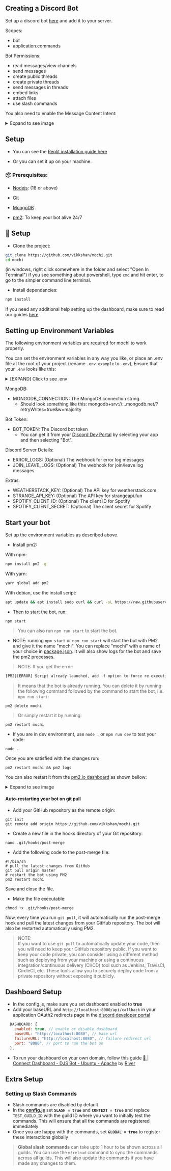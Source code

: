 ## Creating a Discord Bot
Set up a discord bot [here](https://discord.com/developers/applications/) and add it to your server.

Scopes:
- bot
- application.commands

Bot Permissions:
- read messages/view channels
- send messages
- create public threads
- create private threads
- send messages in threads
- embed links
- attach files
- use slash commands

You also need to enable the Message Content Intent:

<details>
<summary>Expand to see image</summary>

![image](https://user-images.githubusercontent.com/108406948/210853245-31728f5a-3017-4a26-9caa-0541b6fe1aae.png)

</details>

## Setup

- You can see the [Replit installation guide here](./replit.md)

- Or you can set it up on your machine.

### 📦 Prerequisites:

- [Nodejs](https://nodejs.org/en/): (18 or above)

- [Git](https://git-scm.com/downloads)

- [MongoDB](https://www.mongodb.com)

- [pm2](https://pm2.io/docs/runtime/guide/installation/): To keep your bot alive 24/7

## 🚀 Setup
- Clone the project:

```bash
git clone https://github.com/vikkshan/mochi.git
cd mochi
```
(in windows, right click somewhere in the folder and select "Open In Terminal")
if you see something about powershell, type `cmd` and hit enter, to go to the simpler command line terminal.

- Install dependancies:

```bash
npm install
```

If you need any additional help setting up the dashboard, make sure to read our guides [here](./README.md##-dashboard-setup)

## Setting up Environment Variables

The following environment variables are required for mochi to work properly.

You can set the environment variables in any way you like, or place an .env file at the root of your project (rename `.env.example` to `.env`),
Ensure that your `.env` looks like this:
<details>
  <summary> [EXPAND] Click to see .env</summary>
  
```bash
# Bot Token [Required]
BOT_TOKEN=

# Mongo Database Connection String [Required]
MONGO_CONNECTION=

# Webhooks [Optional]
ERROR_LOGS=
JOIN_LEAVE_LOGS=

# Dashboard [Required for dashboard]
BOT_SECRET=
SESSION_PASSWORD=

# Required for Weather Command (https://weatherstack.com)
WEATHERSTACK_KEY=

# Required for image commands (https://strangeapi.fun/docs)
STRANGE_API_KEY=

# SPOTFIY [Required for Spotify Support]
SPOTIFY_CLIENT_ID=
SPOTIFY_CLIENT_SECRET=
```
</details>


MongoDB:
- MONGODB_CONNECTION: The MongoDB connection string.
  - Should look something like this: mongodb+srv://<username>:<password><cluster>.<something>.mongodb.net/?retryWrites=true&w=majority

Bot Token:
- BOT_TOKEN: The Discord bot token
  - You can get it from your [Discord Dev Portal](https://discord.com/developers/applications) by selecting your app and then selecting "Bot".

Discord Server Details:
- ERROR_LOGS: (Optional) The webhook for error log messages
- JOIN_LEAVE_LOGS: (Optional) The webhook for join/leave log messages

Extras:
- WEATHERSTACK_KEY: (Optional) The API key for weatherstack.com
- STRANGE_API_KEY: (Optional) The API key for strangeapi.fun
- SPOTIFY_CLIENT_ID: (Optional) The client ID for Spotify
- SPOTIFY_CLIENT_SECRET: (Optional) The client secret for Spotify

## Start your bot
Set up the environment variables as described above.
- Install pm2:

With npm:

```bash
npm install pm2 -g
```

With yarn:

```bash
yarn global add pm2
```

With debian, use the install script:

```bash
apt update && apt install sudo curl && curl -sL https://raw.githubusercontent.com/Unitech/pm2/master/packager/setup.deb.sh | sudo -E bash -
```
- Then to start the bot, run:

```bash
npm start
```

>You can also run `npm run start` to start the bot.

- NOTE: running `npm start` or `npm run start` will start the bot with PM2 and give it the name "mochi". You can replace "mochi" with a name of your choice in [package.json](./package.json). It will also show logs for the bot and save the pm2 processes.
>NOTE: If you get the error:
```js
[PM2][ERROR] Script already launched, add -f option to force re-execution
```
>It means that the bot is already running. You can delete it by running the following command followed by the command to start the bot, i.e. `npm run start`:
```
pm2 delete mochi
```
> Or simply restart it by running:
```
pm2 restart mochi
```

- If you are in dev environment, use `node .` or `npm run dev` to test your code:
```
node .
```
Once you are satisfied with the changes run:
```
pm2 restart mochi && pm2 logs
```
You can also restart it from the [pm2.io dashboard](https://pm2.io/) as shown bellow:
<details>
<summary>Expand to see image</summary>

![image](https://cdn.discordapp.com/attachments/1072834906742345808/1076183450417123358/image.png)

</details>

#### Auto-restarting your bot on git pull
- Add your GitHub repository as the remote origin:

```
git init
git remote add origin https://github.com/vikkshan/mochi.git
```
- Create a new file in the hooks directory of your Git repository:
```
nano .git/hooks/post-merge
```
- Add the following code to the post-merge file:
```
#!/bin/sh
# pull the latest changes from GitHub
git pull origin master
# restart the bot using PM2
pm2 restart mochi
```
Save and close the file.

- Make the file executable:
```
chmod +x .git/hooks/post-merge
```
Now, every time you run `git pull`, it will automatically run the post-merge hook and pull the latest changes from your GitHub repository. The bot will also be restarted automatically using PM2.

>NOTE:<br>
If you want to use `git pull` to automatically update your code, then you will need to keep your GitHub repository public. If you want to keep your code private, you can consider using a different method such as deploying from your machine or using a continuous integration/continuous delivery (CI/CD) tool such as Jenkins, TravisCI, CircleCI, etc. These tools allow you to securely deploy code from a private repository without exposing it publicly.

## Dashboard Setup

- In the config.js, make sure you set dashboard enabled to **true**
- Add your baseURL and `http://localhost:8080/api/callback` in your application OAuth2 redirects page in the [discord developer portal](https://discord.com/developers/applications)

```js
  DASHBOARD: {
    enabled: true, // enable or disable dashboard
    baseURL: "http://localhost:8080", // base url
    failureURL: "http://localhost:8080", // failure redirect url
    port: "8080", // port to run the bot on
  },
```
- To run your dashboard on your own domain, follow this guide [🔌 | Connect Dashboard - DJS Bot - Ubuntu - Apache](https://blog.riverdev.wtf/connect-dashboard-djs-bot-ubuntu-apache) by [River](https://github.com/River198)

## Extra Setup

### Setting up Slash Commands

- Slash commands are disabled by default
- In the [**config.js**](./config.js) set **`SLASH = true`** and **`CONTEXT = true`** and replace `TEST_GUILD_ID` with the guild ID where you want to initially test the commands. This will ensure that all the commands are registered immediately
- Once you are happy with the commands, set **`GLOBAL = true`** to register these interactions globally

>**Global slash commands** can take upto 1 hour to be shown across all guilds. You can use the `m!reload` command to sync the commands across all guilds. This will also update the commands if you have made any changes to them.
